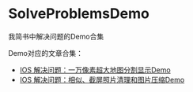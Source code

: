 # SolveProblemsDemo
我简书中解决问题的Demo合集

Demo对应的文章合集：
- [IOS 解决问题：一万像素超大地图分割显示Demo](https://www.jianshu.com/p/89b2c892e161)
- [IOS 解决问题：相似、截屏照片清理和图片压缩Demo](https://www.jianshu.com/p/af187bb32689)
